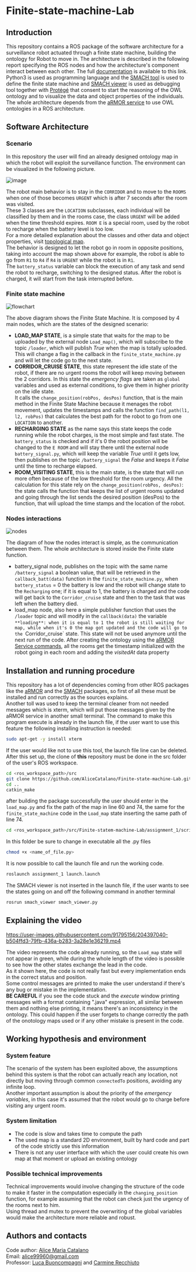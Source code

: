 Finite-state-machine-Lab
===============================

Introduction
-----------------
This repository contains a ROS package of the software architecture for a surveillance  robot actuated through a finite state machine, building the ontology for Robot to move in. The architecture is described in the following report specifying the ROS nodes and how the architecture's component interact between each other. The full [documentation](https://alicecatalano.github.io/Finite-State-Machine-ExpLab/) is available to this link. Python3 is used as programming language and the [SMACH tool](http://wiki.ros.org/smach) is used to define the finite state machine and [SMACH viewer](http://wiki.ros.org/smach_viewer) is used as debugging tool together with [Protégé](https://protege.stanford.edu/) that consent to start the reasoning of the OWL ontology and to visualize the data and object properties of the individuals. The whole architecture depends from the [aRMOR service](https://github.com/EmaroLab/armor) to use OWL ontologies in a ROS architecture.

Software Architecture
--------------------------

### Scenario
In this repository the user will find an already designed ontology map in which the robot will exploit the surveillance function. The environment can be visualized in the following picture.  

![image](diagrams/environment.PNG "environment")  

The robot main behavior is to stay in the `CORRIDOR` and to move to the `ROOMS` when one of those becomes `URGENT` which is after 7 seconds after the room was visited.   
These 3 classes are the `LOCATION` subclasses, each individual will be classified by them and in the rooms case, the class `URGENT` will be added when the time threshold expires. `ROOM E` is a special room, used by the robot to recharge when the battery level is too low.  
For a more detailed explanation about the classes and other data and object properties, visit [topological map](https://github.com/buoncubi/topological_map).  
The behavior is designed to let the robot go in room in opposite positions, taking into account the map shown above for example, the robot is able to go from `R1` to `R4` if `R4` is `URGENT` while the robot is in `R1`.  
The `battery_status` variable can block the execution of any task and send the robot to recharge, switching to the designed status. After the robot is charged, it will start from the task interrupted before.  

### Finite state machine
![flowchart](diagrams/fsm_flowchart.PNG "fsm")  

The above diagram shows the Finite State Machine. It is composed by 4 main nodes, which are the states of the designed scenario:  
* **LOAD_MAP STATE**, is a simple state that waits for the map to be uploaded by the external node `Load_map()`, which will subscribe to the topic `/loader`, which will publish *True* when the map is totally uploaded. This will change a flag in the callback in the `finite_state_machine.py` and will let the code go to the next state.  
* **CORRIDOR_CRUISE STATE**, this state represent the idle state of the robot, if there are no urgent rooms the robot will keep moving between the 2 corridors. In this state the *emergency flags* are taken as `global` variables and used as external conditions, to give them in higher priority on the idle state.  
It calls the `change_position(robPos, desPos)` function, that is the main method in the Finite State Machine because it menages the robot movement, updates the timestamps and calls the function `find_path(l1, l2, robPos)` that calculates the best path for the robot to go from one `LOCATION` to another.  
* **RECHARGING STATE** as the name says this state keeps the code running while the robot charges, is the most simple and fast state. The `battery_status` is checked and if it's 0 the robot position will be changed to the `E ROOM` and will stay there until the external node `battery_signal.py`, which will keep the variable *True* until it gets low, then publishes on the topic `/battery_signal` the *False* and keeps it *False* until the time to recharge elapsed.  
* **ROOM_VISITING STATE**, this is the main state, is the state that will run more often because of the low threshold for the room urgency. All the calculation for this state rely on the `change_position(robPos, desPos)`: the state calls the function that keeps the list of urgent rooms updated and going through the list sends the desired position (desPos) to the function, that will upload the time stamps and the location of the robot.  

### Nodes interactions  
![nodes](diagrams/node_interaction.PNG "nodes")    

The diagram of how the nodes interact is simple, as the communication between them. The whole architecture is stored inside the Finite state function.  
* battery_signal node, publishes on the topic with the same name `/battery_signal` a boolean value, that will be retrieved  in the `callback_batt(data)` function in the `finite_state_machine.py`, when `battery_status` = 0 the battery is low and the robot will change state to the `Recharging` one; if it is equal to 1, the battery is charged and the code will get back to the `Corridor_cruise` state and then to the task that was left when the battery died.  
* load_map node, also here a simple publisher function that uses the `/loader` topic and will modify in the `callback(data)` the variable `**loading**: when it is equal to 1 the robot is still waiting for map, while when it's 0 the map got updated and the code will go to the `Corridor_cruise` state. This state will not be used anymore until the next run of the code.
After creating the ontology using the [aRMOR Service commands](https://github.com/EmaroLab/armor/blob/master/commands.md), all the rooms get the timestamp initialized with the robot going in each room and adding the *visitedAt* data property

Installation and running procedure
-------------------------------------
This repository has a lot of dependencies  coming from other ROS packages  like the [aRMOR](https://github.com/EmaroLab/armor) and the [SMACH](http://wiki.ros.org/smach) packages, so first of all these must be installed and run correctly as the sources explains.  
Another toll was used to keep the terminal cleaner from not needed messages which is xterm, which will put those messages given by the aRMOR service in another small terminal. The command to make this program execute is already in the launch file, if the user want to use this feature the following installing instruction is needed:
```bash
sudo apt-get -y install xterm
```
If the user would like not to use this tool, the launch file line can be deleted.  
After this set up, the clone of **this** repository must be done in the src folder of the user's ROS workspace.
```bash
cd <ros_workspace_path>/src
git clone https://github.com/AliceCatalano/Finite-state-machine-Lab.git
cd ..
catkin_make
```
after building the package successfully  the user should enter in the `load_map.py` and fix the path of the map in line 60 and 74, the same for the `finite_state_machine` code in the `Load_map` state inserting the same path of line 74. 
```bash
cd <ros_workspace_path>/src/Finite-statem-machine-Lab/assignment_1/scripts
```
In this folder be sure to change in executable all the .py files
```bash
chmod +x <name_of_file.py>
```
It is now possible to call the launch file and run the working code.

```bash
roslaunch assignment_1 launch.launch
```
The SMACH viewer is not inserted in the launch file, if the user wants to see the states going on and off the following command in another terminal
```bash
rosrun smach_viewer smach_viewer.py 
```

Explaining the video
------------------------
https://user-images.githubusercontent.com/91795156/204397040-b504ffd3-79fb-436a-b283-3a28e1e36219.mp4  

The video represents the code already running, so the `Load_map` state will not appear in green, while during the whole length of the video is possible to see how the other states exchange the lead in the code.  
As it shown here, the code is not really fast but every implementation ends in the correct status and position.  
Some control messages are printed to make the user understand if there's any bug or mistake in the implementation.  
**BE CAREFUL** if you see the code stuck and the *execute* window printing messages with a format containing ".java" expression, all similar between them and nothing else printing, it means there's an inconsistency in the ontology. This could happen if the user forgets to change correctly the path of the onotology maps used or if any other mistake is present in the code.

Working hypothesis and environment
--------------------------------------
### System feature
The scenario of the system has been exploited above, the assumptions behind this system is that the robot can actually reach any location, not directly but moving through common `connectedTo` positions, avoiding any infinite loop.  
Another important assumption is about the priority of the *emergency variables*, in this case it's assumed that the robot would go to charge before visiting any urgent room.


### System limitation
* The code is slow and takes time to compute the path
* The used map is a standard 2D environment, built by hard code and part of the code strictly use this information 
* There is not any user interface with which the user could create his own map at that moment or upload an existing ontology

### Possible technical improvements
Technical improvements would involve changing the structure of the code to make it faster in the computation especially  in the `changing_position` function, for example assuming that the robot can check just the urgency of the rooms next to him.  
Using thread and mutex to prevent the overwriting of the global variables would make the architecture more reliable and robust.

Authors and contacts
--------------------------
Code author: [Alice Maria Catalano](https://github.com/AliceCatalano)  
Email: alice99960@gmail.com  
Professor: [Luca Buoncompagni](https://github.com/buoncubi) and [Carmine Recchiuto](https://github.com/CarmineD8)
